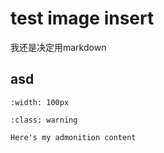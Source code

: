 # test image insert

我还是决定用markdown

## asd


```{image} https://visitor-badge.glitch.me/badge?page_id=lu.readthedocs.io.ServerNote.测试
:width: 100px
```


```{admonition} Here's my title
:class: warning

Here's my admonition content
```